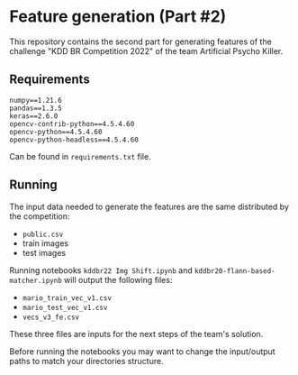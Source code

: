 # Feature generation (Part #2)
This repository contains the second part for generating features of the challenge "KDD BR Competition 2022" of the team Artificial Psycho Killer.
## Requirements
    numpy==1.21.6
    pandas==1.3.5
    keras==2.6.0
    opencv-contrib-python==4.5.4.60
    opencv-python==4.5.4.60
    opencv-python-headless==4.5.4.60
   Can be found in `requirements.txt` file.
## Running
The input data needed to generate the features are the same distributed by the competition:
 - `public.csv`
 - train images
 - test images
 
Running notebooks `kddbr22 Img Shift.ipynb` and `kddbr20-flann-based-matcher.ipynb` will output the following files:

 - `mario_train_vec_v1.csv`
 - `mario_test_vec_v1.csv`
 - `vecs_v3_fe.csv`

These three files are inputs for the next steps of the team's solution.

Before running the notebooks you may want to change the input/output paths to match your directories structure.
